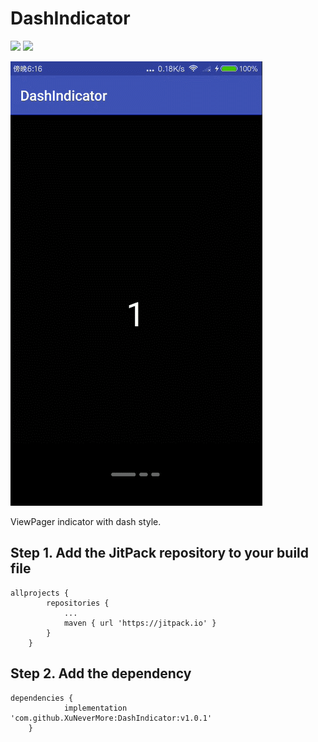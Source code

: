 # DashIndicator
![](https://img.shields.io/cocoapods/l/AFNetworking.svg) ![](https://img.shields.io/badge/release-v1.0.1-orange.svg)

![](https://github.com/XuNeverMore/DashIndicator/blob/master/img/indicator.gif)

ViewPager indicator with dash style.
## Step 1. Add the JitPack repository to your build file
```
allprojects {
		repositories {
			...
			maven { url 'https://jitpack.io' }
		}
	}
```
## Step 2. Add the dependency
```
dependencies {
	        implementation 'com.github.XuNeverMore:DashIndicator:v1.0.1'
	}
```
